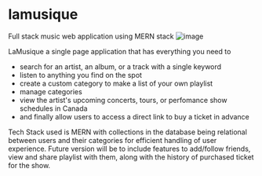 # lamusique
Full stack music web application using MERN stack
![image](https://user-images.githubusercontent.com/74286846/146369216-65768f46-d651-4e32-9c85-af18020d2907.png)

LaMusique a single page application that has everything you need to 
- search for an artist, an album, or a track with a single keyword
- listen to anything you find on the spot
- create a custom category to make a list of your own playlist
- manage categories
- view the artist's upcoming concerts, tours, or perfomance show schedules in Canada
- and finally allow users to access a direct link to buy a ticket in advance

Tech Stack used is MERN with collections in the database being relational between users and their categories for efficient handling of user experience.
Future version will be to include features to add/follow friends, view and share playlist with them, along with the history of purchased ticket for the show.
